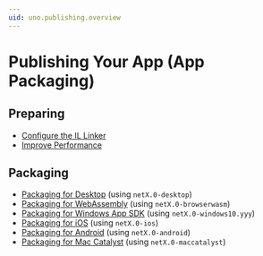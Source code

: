 ```yaml
---
uid: uno.publishing.overview
---
```


# Publishing Your App (App Packaging)

## Preparing

- [Configure the IL Linker](xref:uno.articles.features.illinker)
- [Improve Performance](xref:Uno.Development.Performance)

## Packaging

- [Packaging for Desktop](xref:uno.publishing.desktop) (using `netX.0-desktop`)
- [Packaging for WebAssembly](xref:uno.publishing.webassembly) (using `netX.0-browserwasm`)
- [Packaging for Windows App SDK](xref:uno.publishing.windows) (using `netX.0-windows10.yyy`)
- [Packaging for iOS](xref:uno.publishing.ios) (using `netX.0-ios`)
- [Packaging for Android](xref:uno.publishing.android) (using `netX.0-android`)
- [Packaging for Mac Catalyst](xref:uno.publishing.maccatalyst) (using `netX.0-maccatalyst`)
